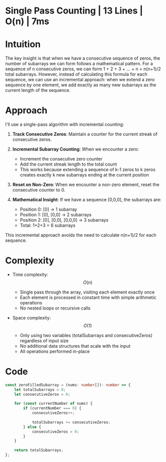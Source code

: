 # Single Pass Counting | 13 Lines | O(n) | 7ms

# Intuition
The key insight is that when we have a consecutive sequence of zeros, the number of subarrays we can form follows a mathematical pattern. For a sequence of n consecutive zeros, we can form 1 + 2 + 3 + ... + n = n(n+1)/2 total subarrays. However, instead of calculating this formula for each sequence, we can use an incremental approach: when we extend a zero sequence by one element, we add exactly as many new subarrays as the current length of the sequence.

# Approach
I'll use a single-pass algorithm with incremental counting:

1. **Track Consecutive Zeros**: Maintain a counter for the current streak of consecutive zeros.

2. **Incremental Subarray Counting**: When we encounter a zero:
   - Increment the consecutive zero counter
   - Add the current streak length to the total count
   - This works because extending a sequence of k-1 zeros to k zeros creates exactly k new subarrays ending at the current position

3. **Reset on Non-Zero**: When we encounter a non-zero element, reset the consecutive counter to 0.

4. **Mathematical Insight**: If we have a sequence [0,0,0], the subarrays are:
   - Position 0: [0] → 1 subarray
   - Position 1: [0], [0,0] → 2 subarrays  
   - Position 2: [0], [0,0], [0,0,0] → 3 subarrays
   - Total: 1+2+3 = 6 subarrays

This incremental approach avoids the need to calculate n(n+1)/2 for each sequence.

# Complexity
- Time complexity: $$O(n)$$
  - Single pass through the array, visiting each element exactly once
  - Each element is processed in constant time with simple arithmetic operations
  - No nested loops or recursive calls

- Space complexity: $$O(1)$$
  - Only using two variables (totalSubarrays and consecutiveZeros) regardless of input size
  - No additional data structures that scale with the input
  - All operations performed in-place

# Code
```typescript []
const zeroFilledSubarray = (nums: number[]): number => {
    let totalSubarrays = 0;
    let consecutiveZeros = 0;
    
    for (const currentNumber of nums) {
        if (currentNumber === 0) {
            consecutiveZeros++;
            
            totalSubarrays += consecutiveZeros;
        } else {
            consecutiveZeros = 0;
        }
    }
    
    return totalSubarrays;
};
```